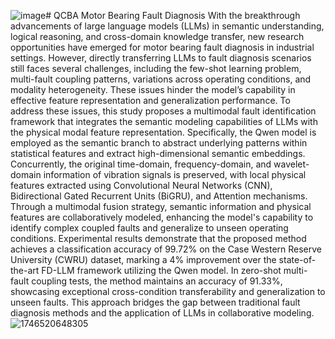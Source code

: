 ![image](https://github.com/user-attachments/assets/66c60646-43ca-4dcf-a929-727552783226)# QCBA
Motor Bearing Fault Diagnosis
With the breakthrough advancements of large language models (LLMs) in semantic understanding, logical reasoning, and cross-domain knowledge transfer, new research opportunities have emerged for motor bearing fault diagnosis in industrial settings. However, directly transferring LLMs to fault diagnosis scenarios still faces several challenges, including the few-shot learning problem, multi-fault coupling patterns, variations across operating conditions, and modality heterogeneity. These issues hinder the model’s capability in effective feature representation and generalization performance. To address these issues, this study proposes a multimodal fault identification framework that integrates the semantic modeling capabilities of LLMs with the physical modal feature representation. Specifically, the Qwen model is employed as the semantic branch to abstract underlying patterns within statistical features and extract high-dimensional semantic embeddings. Concurrently, the original time-domain, frequency-domain, and wavelet-domain information of vibration signals is preserved, with local physical features extracted using Convolutional Neural Networks (CNN), Bidirectional Gated Recurrent Units (BiGRU), and Attention mechanisms. Through a multimodal fusion strategy, semantic information and physical features are collaboratively modeled, enhancing the model's capability to identify complex coupled faults and generalize to unseen operating conditions. Experimental results demonstrate that the proposed method achieves a classification accuracy of 99.72% on the Case Western Reserve University (CWRU) dataset, marking a 4% improvement over the state-of-the-art FD-LLM framework utilizing the Qwen model. In zero-shot multi-fault coupling tests, the method maintains an accuracy of 91.33%, showcasing exceptional 
cross-condition transferability and generalization to unseen faults. This approach bridges the gap between traditional fault diagnosis methods and the application of LLMs in collaborative modeling.
![1746520648305](https://github.com/user-attachments/assets/3d1bcdab-58c7-4969-8f5b-cc0523aad3a1)
